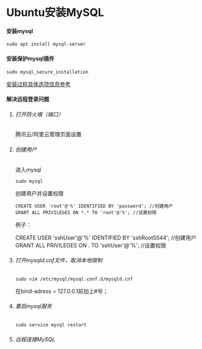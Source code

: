# Ubuntu安装MySQL

#### 安装mysql

```shell
sudo apt install mysql-server
```

#### 安装保护mysql插件

```shell
sudo mysql_secure_installation
```

[安装过程具体选项信息参考](https://mal-suen.github.io/2018/05/27/MySQL安全设置命令mysql_secure_installation/)

#### 解决远程登录问题

1. ###### 打开防火墙（端口）
   
   腾讯云/阿里云管理页面设置

2. ###### 创建用户
   
   进入mysql
   
   ```shell
   sudo mysql
   ```
   
   创建用户并设置权限
   
   ```shell
   CREATE USER 'root'@'%' IDENTIFIED BY 'password'; //创建用户
   GRANT ALL PRIVILEGES ON *.* TO 'root'@'%'; //设置权限
   ```
   
   例子：
   
   CREATE USER 'sshUser'@'%' IDENTIFIED BY 'sshRoot5544'; //创建用户
   GRANT ALL PRIVILEGES ON *.* TO 'sshUser'@'%'; //设置权限

3. ###### 打开mysqld.cnf文件，取消本地限制
   
   ```shell
   sudo vim /etc/mysql/mysql.conf.d/mysqld.cnf
   ```
   
   在bind-adress = 127.0.0.1前加上#号；
   
   

4. ###### 重启mysql服务
   
   ```shell
   sudo service mysql restart
   ```

5. ###### 远程连接MySQL